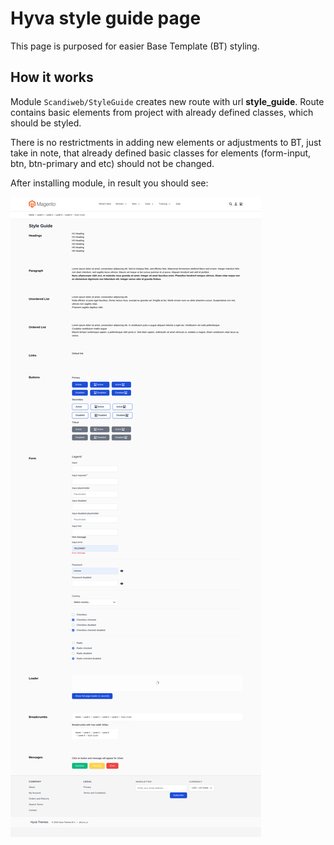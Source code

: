 # Hyva style guide page

This page is purposed for easier Base Template (BT) styling.

## How it works

Module `Scandiweb/StyleGuide` creates new route with url **style_guide**. Route contains basic elements from project with already defined classes, which should be styled.

There is no restrictments in adding new elements or adjustments to BT, just take in note, that already defined basic classes for elements (form-input, btn, btn-primary and etc) should not be changed.

After installing module, in result you should see:

![Style guide page screenshot](style_guide.png)
